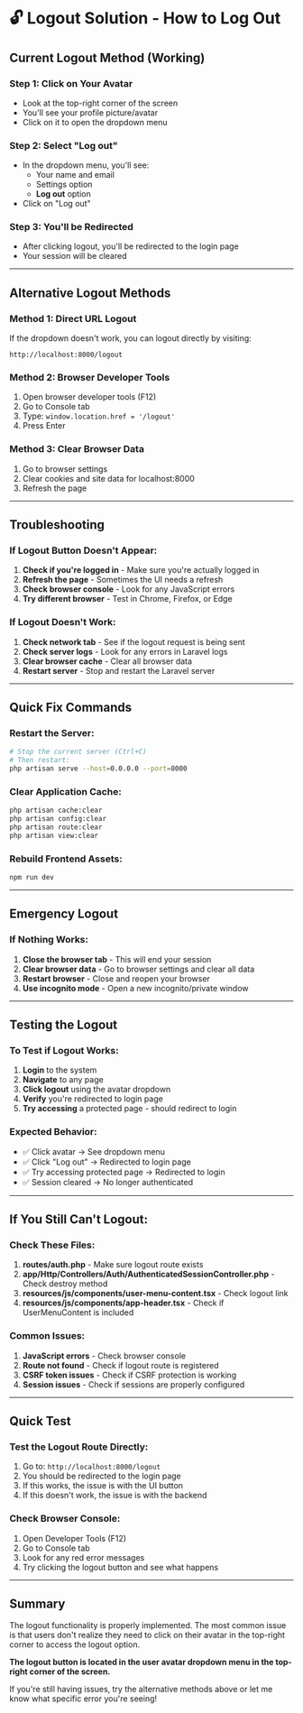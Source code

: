 # 🔓 Logout Solution - How to Log Out

## **Current Logout Method (Working)**

### **Step 1: Click on Your Avatar**
- Look at the top-right corner of the screen
- You'll see your profile picture/avatar
- Click on it to open the dropdown menu

### **Step 2: Select "Log out"**
- In the dropdown menu, you'll see:
  - Your name and email
  - Settings option
  - **Log out** option
- Click on "Log out"

### **Step 3: You'll be Redirected**
- After clicking logout, you'll be redirected to the login page
- Your session will be cleared

---

## **Alternative Logout Methods**

### **Method 1: Direct URL Logout**
If the dropdown doesn't work, you can logout directly by visiting:
```
http://localhost:8000/logout
```

### **Method 2: Browser Developer Tools**
1. Open browser developer tools (F12)
2. Go to Console tab
3. Type: `window.location.href = '/logout'`
4. Press Enter

### **Method 3: Clear Browser Data**
1. Go to browser settings
2. Clear cookies and site data for localhost:8000
3. Refresh the page

---

## **Troubleshooting**

### **If Logout Button Doesn't Appear:**
1. **Check if you're logged in** - Make sure you're actually logged in
2. **Refresh the page** - Sometimes the UI needs a refresh
3. **Check browser console** - Look for any JavaScript errors
4. **Try different browser** - Test in Chrome, Firefox, or Edge

### **If Logout Doesn't Work:**
1. **Check network tab** - See if the logout request is being sent
2. **Check server logs** - Look for any errors in Laravel logs
3. **Clear browser cache** - Clear all browser data
4. **Restart server** - Stop and restart the Laravel server

---

## **Quick Fix Commands**

### **Restart the Server:**
```bash
# Stop the current server (Ctrl+C)
# Then restart:
php artisan serve --host=0.0.0.0 --port=8000
```

### **Clear Application Cache:**
```bash
php artisan cache:clear
php artisan config:clear
php artisan route:clear
php artisan view:clear
```

### **Rebuild Frontend Assets:**
```bash
npm run dev
```

---

## **Emergency Logout**

### **If Nothing Works:**
1. **Close the browser tab** - This will end your session
2. **Clear browser data** - Go to browser settings and clear all data
3. **Restart browser** - Close and reopen your browser
4. **Use incognito mode** - Open a new incognito/private window

---

## **Testing the Logout**

### **To Test if Logout Works:**
1. **Login** to the system
2. **Navigate** to any page
3. **Click logout** using the avatar dropdown
4. **Verify** you're redirected to login page
5. **Try accessing** a protected page - should redirect to login

### **Expected Behavior:**
- ✅ Click avatar → See dropdown menu
- ✅ Click "Log out" → Redirected to login page
- ✅ Try accessing protected page → Redirected to login
- ✅ Session cleared → No longer authenticated

---

## **If You Still Can't Logout:**

### **Check These Files:**
1. **routes/auth.php** - Make sure logout route exists
2. **app/Http/Controllers/Auth/AuthenticatedSessionController.php** - Check destroy method
3. **resources/js/components/user-menu-content.tsx** - Check logout link
4. **resources/js/components/app-header.tsx** - Check if UserMenuContent is included

### **Common Issues:**
1. **JavaScript errors** - Check browser console
2. **Route not found** - Check if logout route is registered
3. **CSRF token issues** - Check if CSRF protection is working
4. **Session issues** - Check if sessions are properly configured

---

## **Quick Test**

### **Test the Logout Route Directly:**
1. Go to: `http://localhost:8000/logout`
2. You should be redirected to the login page
3. If this works, the issue is with the UI button
4. If this doesn't work, the issue is with the backend

### **Check Browser Console:**
1. Open Developer Tools (F12)
2. Go to Console tab
3. Look for any red error messages
4. Try clicking the logout button and see what happens

---

## **Summary**

The logout functionality is properly implemented. The most common issue is that users don't realize they need to click on their avatar in the top-right corner to access the logout option. 

**The logout button is located in the user avatar dropdown menu in the top-right corner of the screen.**

If you're still having issues, try the alternative methods above or let me know what specific error you're seeing!
